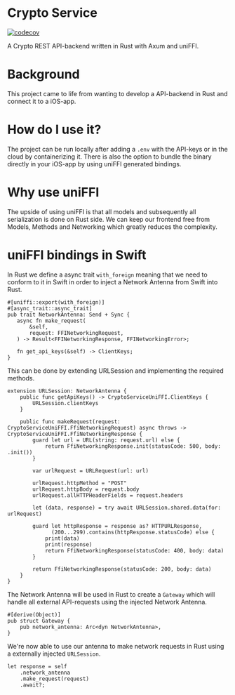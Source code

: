 # Crypto Service
[![codecov](https://codecov.io/gh/Vinnstah/crypto-service/graph/badge.svg?token=YZ6OR1BZXJ)](https://codecov.io/gh/Vinnstah/crypto-service)

A Crypto REST API-backend written in Rust with Axum and uniFFI. 

# Background
This project came to life from wanting to develop a API-backend in Rust and connect it to a iOS-app. 

# How do I use it?
The project can be run locally after adding a `.env` with the API-keys or in the cloud by containerizing it.
There is also the option to bundle the binary directly in your iOS-app by using uniFFI generated bindings.

# Why use uniFFI
The upside of using uniFFI is that all models and subsequently all serialization is done on Rust side. We can keep our frontend free from Models, Methods and Networking which greatly reduces the complexity.

# uniFFI bindings in Swift
 In Rust we define a async trait `with_foreign` meaning that we need to conform to it in Swift in order to inject a Network Antenna from Swift into Rust.

 ```
#[uniffi::export(with_foreign)]
#[async_trait::async_trait]
 pub trait NetworkAntenna: Send + Sync {
    async fn make_request(
        &self,
        request: FFINetworkingRequest,
    ) -> Result<FFINetworkingResponse, FFINetworkingError>;

    fn get_api_keys(&self) -> ClientKeys;
}
```

This can be done by extending URLSession and implementing the required methods.

```
extension URLSession: NetworkAntenna {
    public func getApiKeys() -> CryptoServiceUniFFI.ClientKeys {
        URLSession.clientKeys
    }
    
    public func makeRequest(request: CryptoServiceUniFFI.FfiNetworkingRequest) async throws -> CryptoServiceUniFFI.FfiNetworkingResponse {
        guard let url = URL(string: request.url) else {
            return FfiNetworkingResponse.init(statusCode: 500, body: .init())
        }
        
        var urlRequest = URLRequest(url: url)
        
        urlRequest.httpMethod = "POST"
        urlRequest.httpBody = request.body
        urlRequest.allHTTPHeaderFields = request.headers
        
        let (data, response) = try await URLSession.shared.data(for: urlRequest)
        
        guard let httpResponse = response as? HTTPURLResponse,
              (200...299).contains(httpResponse.statusCode) else {
            print(data)
            print(response)
            return FfiNetworkingResponse(statusCode: 400, body: data)
        }
        
        return FfiNetworkingResponse(statusCode: 200, body: data)
    }
}
```

The Network Antenna will be used in Rust to create a `Gateway` which will handle all external API-requests using the injected Network Antenna.

```
#[derive(Object)]
pub struct Gateway {
    pub network_antenna: Arc<dyn NetworkAntenna>,
}
```

We're now able to use our antenna to make network requests in Rust using a externally injected `URLSession`.

```
let response = self
    .network_antenna
    .make_request(request)
    .await?;
```